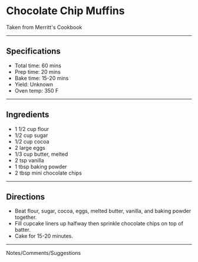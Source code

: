 # Chocolate Chip Muffins

Taken from
Merritt's Cookbook

---
## Specifications
- Total time: 60 mins
- Prep time: 20 mins
- Bake time: 15-20 mins
- Yield: Unknown
- Oven temp: 350 F

---
## Ingredients

- 1 1/2 cup flour
- 1/2 cup sugar
- 1/2 cup cocoa
- 2 large eggs
- 1/3 cup butter, melted
- 2 tsp vanilla 
- 1 tbsp baking powder
- 2 tbsp mini chocolate chips

---
## Directions

- Beat flour, sugar, cocoa, eggs, melted butter, vanilla, and baking powder together.
- Fill cupcake liners up halfway then sprinkle chocolate chips on top of batter.
- Cake for 15-20 minutes. 

---
Notes/Comments/Suggestions